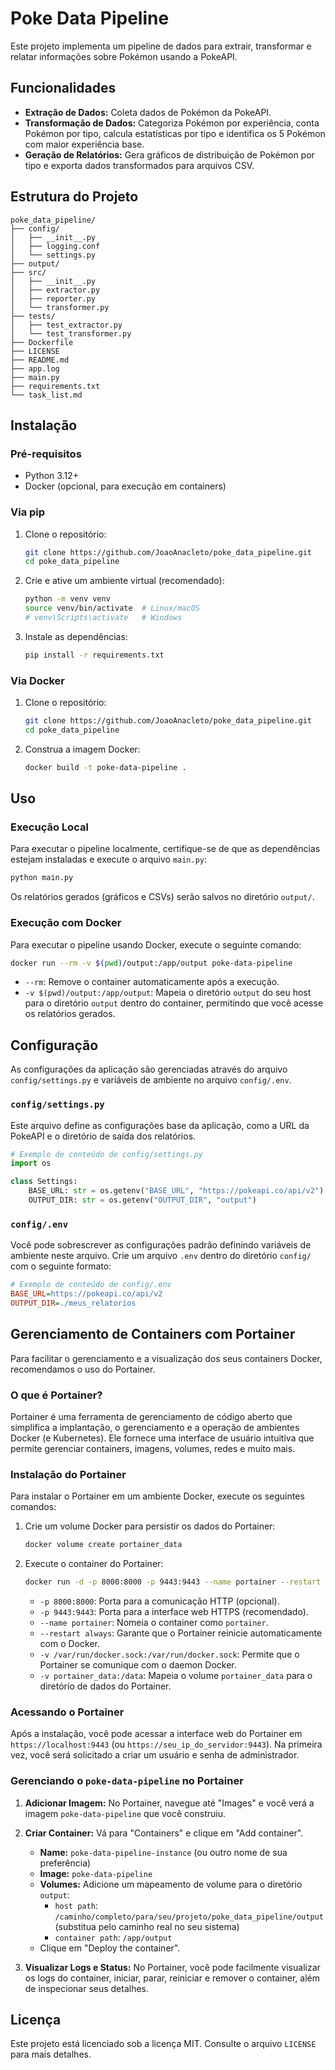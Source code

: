 # Poke Data Pipeline

Este projeto implementa um pipeline de dados para extrair, transformar e relatar informações sobre Pokémon usando a PokeAPI.

## Funcionalidades

- **Extração de Dados:** Coleta dados de Pokémon da PokeAPI.
- **Transformação de Dados:** Categoriza Pokémon por experiência, conta Pokémon por tipo, calcula estatísticas por tipo e identifica os 5 Pokémon com maior experiência base.
- **Geração de Relatórios:** Gera gráficos de distribuição de Pokémon por tipo e exporta dados transformados para arquivos CSV.

## Estrutura do Projeto

```
poke_data_pipeline/
├── config/
│   ├── __init__.py
│   ├── logging.conf
│   └── settings.py
├── output/
├── src/
│   ├── __init__.py
│   ├── extractor.py
│   ├── reporter.py
│   └── transformer.py
├── tests/
│   ├── test_extractor.py
│   └── test_transformer.py
├── Dockerfile
├── LICENSE
├── README.md
├── app.log
├── main.py
├── requirements.txt
└── task_list.md
```

## Instalação

### Pré-requisitos

- Python 3.12+
- Docker (opcional, para execução em containers)

### Via pip

1. Clone o repositório:

   ```bash
   git clone https://github.com/JoaoAnacleto/poke_data_pipeline.git
   cd poke_data_pipeline
   ```

2. Crie e ative um ambiente virtual (recomendado):

   ```bash
   python -m venv venv
   source venv/bin/activate  # Linux/macOS
   # venv\Scripts\activate   # Windows
   ```

3. Instale as dependências:

   ```bash
   pip install -r requirements.txt
   ```

### Via Docker

1. Clone o repositório:

   ```bash
   git clone https://github.com/JoaoAnacleto/poke_data_pipeline.git
   cd poke_data_pipeline
   ```

2. Construa a imagem Docker:

   ```bash
   docker build -t poke-data-pipeline .
   ```

## Uso

### Execução Local

Para executar o pipeline localmente, certifique-se de que as dependências estejam instaladas e execute o arquivo `main.py`:

```bash
python main.py
```

Os relatórios gerados (gráficos e CSVs) serão salvos no diretório `output/`.

### Execução com Docker

Para executar o pipeline usando Docker, execute o seguinte comando:

```bash
docker run --rm -v $(pwd)/output:/app/output poke-data-pipeline
```

- `--rm`: Remove o container automaticamente após a execução.
- `-v $(pwd)/output:/app/output`: Mapeia o diretório `output` do seu host para o diretório `output` dentro do container, permitindo que você acesse os relatórios gerados.

## Configuração

As configurações da aplicação são gerenciadas através do arquivo `config/settings.py` e variáveis de ambiente no arquivo `config/.env`.

### `config/settings.py`

Este arquivo define as configurações base da aplicação, como a URL da PokeAPI e o diretório de saída dos relatórios.

```python
# Exemplo de conteúdo de config/settings.py
import os

class Settings:
    BASE_URL: str = os.getenv("BASE_URL", "https://pokeapi.co/api/v2")
    OUTPUT_DIR: str = os.getenv("OUTPUT_DIR", "output")

```

### `config/.env`

Você pode sobrescrever as configurações padrão definindo variáveis de ambiente neste arquivo. Crie um arquivo `.env` dentro do diretório `config/` com o seguinte formato:

```ini
# Exemplo de conteúdo de config/.env
BASE_URL=https://pokeapi.co/api/v2
OUTPUT_DIR=./meus_relatorios
```

## Gerenciamento de Containers com Portainer

Para facilitar o gerenciamento e a visualização dos seus containers Docker, recomendamos o uso do Portainer.

### O que é Portainer?

Portainer é uma ferramenta de gerenciamento de código aberto que simplifica a implantação, o gerenciamento e a operação de ambientes Docker (e Kubernetes). Ele fornece uma interface de usuário intuitiva que permite gerenciar containers, imagens, volumes, redes e muito mais.

### Instalação do Portainer

Para instalar o Portainer em um ambiente Docker, execute os seguintes comandos:

1. Crie um volume Docker para persistir os dados do Portainer:

   ```bash
   docker volume create portainer_data
   ```

2. Execute o container do Portainer:

   ```bash
   docker run -d -p 8000:8000 -p 9443:9443 --name portainer --restart always -v /var/run/docker.sock:/var/run/docker.sock -v portainer_data:/data portainer/portainer-ce:latest
   ```

   - `-p 8000:8000`: Porta para a comunicação HTTP (opcional).
   - `-p 9443:9443`: Porta para a interface web HTTPS (recomendado).
   - `--name portainer`: Nomeia o container como `portainer`.
   - `--restart always`: Garante que o Portainer reinicie automaticamente com o Docker.
   - `-v /var/run/docker.sock:/var/run/docker.sock`: Permite que o Portainer se comunique com o daemon Docker.
   - `-v portainer_data:/data`: Mapeia o volume `portainer_data` para o diretório de dados do Portainer.

### Acessando o Portainer

Após a instalação, você pode acessar a interface web do Portainer em `https://localhost:9443` (ou `https://seu_ip_do_servidor:9443`). Na primeira vez, você será solicitado a criar um usuário e senha de administrador.

### Gerenciando o `poke-data-pipeline` no Portainer

1. **Adicionar Imagem:** No Portainer, navegue até "Images" e você verá a imagem `poke-data-pipeline` que você construiu.

2. **Criar Container:** Vá para "Containers" e clique em "Add container".
   - **Name:** `poke-data-pipeline-instance` (ou outro nome de sua preferência)
   - **Image:** `poke-data-pipeline`
   - **Volumes:** Adicione um mapeamento de volume para o diretório `output`:
     - `host path`: `/caminho/completo/para/seu/projeto/poke_data_pipeline/output` (substitua pelo caminho real no seu sistema)
     - `container path`: `/app/output`
   - Clique em "Deploy the container".

3. **Visualizar Logs e Status:** No Portainer, você pode facilmente visualizar os logs do container, iniciar, parar, reiniciar e remover o container, além de inspecionar seus detalhes.

## Licença

Este projeto está licenciado sob a licença MIT. Consulte o arquivo `LICENSE` para mais detalhes.



